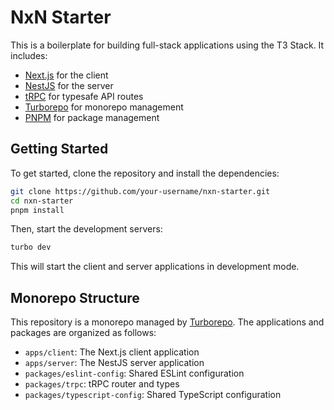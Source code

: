# NxN Starter

This is a boilerplate for building full-stack applications using the T3 Stack. It includes:

- [Next.js](https://nextjs.org) for the client
- [NestJS](https://nestjs.com) for the server
- [tRPC](https://trpc.io) for typesafe API routes
- [Turborepo](https://turborepo.org) for monorepo management
- [PNPM](https://pnpm.io) for package management

## Getting Started

To get started, clone the repository and install the dependencies:

```bash
git clone https://github.com/your-username/nxn-starter.git
cd nxn-starter
pnpm install
```

Then, start the development servers:

```bash
turbo dev
```

This will start the client and server applications in development mode.

## Monorepo Structure

This repository is a monorepo managed by [Turborepo](https://turborepo.org). The applications and packages are organized as follows:

- `apps/client`: The Next.js client application
- `apps/server`: The NestJS server application
- `packages/eslint-config`: Shared ESLint configuration
- `packages/trpc`: tRPC router and types
- `packages/typescript-config`: Shared TypeScript configuration